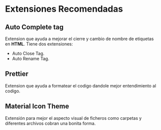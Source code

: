 # Extensiones Recomendadas

## Auto Complete tag

Extension que ayuda a mejorar el cierre y cambio de nombre de etiquetas en **HTML**. Tiene dos extensiones:

- Auto Close Tag.
- Auto Rename Tag.

## Prettier

Extension que ayuda a formatear el codigo dandole mejor entendimiento al codigo.

## Material Icon Theme

Extensión para mejor el aspecto visual de ficheros como carpetas y diferentes archivos cobran una bonita forma.


